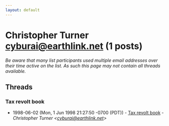 ```yaml
---
layout: default
---
```


# Christopher Turner <cyburai@earthlink.net> (1 posts)

_Be aware that many list participants used multiple email addresses over their time active on the list. As such this page may not contain all threads available._

## Threads

### Tax revolt book
+ 1998-06-02 (Mon, 1 Jun 1998 21:27:50 -0700 (PDT)) - [Tax revolt book](/archive/1998/06/a7045d280a507ec3b9529b6fc5f2307400a7d9fb6429180f4ef86fe082fbce28) - _Christopher Turner \<cyburai@earthlink.net\>_


